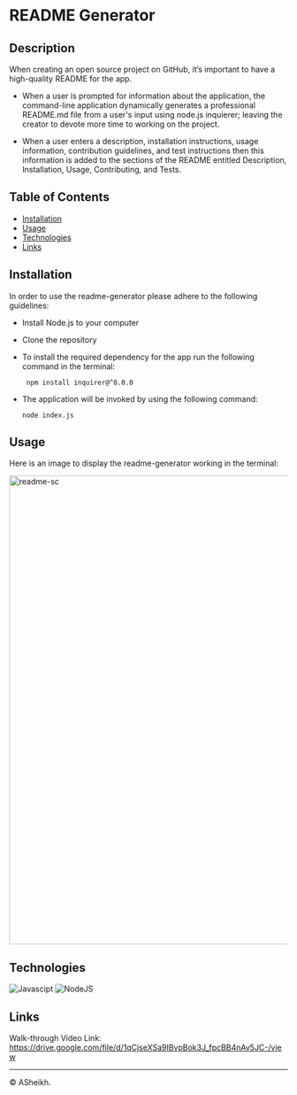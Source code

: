 # README Generator

## Description

When creating an open source project on GitHub, it’s important to have a high-quality README for the app.
* When a user is prompted for information about the application, the command-line application  dynamically generates a professional README.md file from a user's input using node.js inquierer;
leaving the creator to devote more time to working on the project.

* When a user enters a description, installation instructions, usage information, contribution guidelines, and test instructions then this information is added to the sections of the README entitled Description, Installation, Usage, Contributing, and Tests.



 ## Table of Contents 
  - [Installation](#installation)
  - [Usage](#usage)
  - [Technologies](#technologies)
  - [Links](#links)


## Installation
In order to use the readme-generator please adhere to the following guidelines:

* Install Node.js to your computer
* Clone the repository 
* To install the required dependency for the app run the following command in the terminal:

  ``` npm install inquirer@^8.0.0```

* The application will be invoked by using the following command:

  ```node index.js```

## Usage 

Here is an image to display the readme-generator working in the terminal:

<img width="847" alt="readme-sc" src="https://user-images.githubusercontent.com/110252168/214401841-61633ff6-a52c-4c9b-92f7-cbe7bfd3fecb.png">

## Technologies

![Javascipt](https://img.shields.io/badge/Javascipt-a8a232)
![NodeJS](https://img.shields.io/badge/-Node.js-green)


## Links

Walk-through Video Link: https://drive.google.com/file/d/1qCjseXSa9IBvpBok3J_fpcBB4nAv5JC-/view 


---

© ASheikh.
